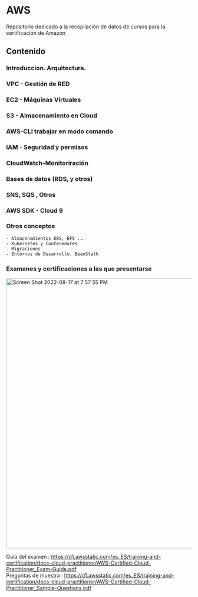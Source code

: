 # AWS
Repositorio dedicado a la recopilación de datos de cursos para la certificación de Amazon

## Contenido
### Introduccion. Arquitectura.
### VPC - Gestión de RED
### EC2 - Máquinas Virtuales
### S3 - Almacenamiento en Cloud
### AWS-CLI trabajar en modo comando
### IAM - Seguridad y permisos
### CloudWatch-Monitoriración
### Bases de datos (RDS, y otros)
### SNS, SQS , Otros
### AWS SDK - Cloud 9
### Otros conceptos
    - Almacenamientos EBS, EFS ...
    - Kubernetes y Contenedores
    - Migraciones
    - Entornos de Desarrollo. BeanStalk
### Examanes y certificaciones a las que presentarse
<img width="733" alt="Screen Shot 2022-08-17 at 7 57 55 PM" src="https://user-images.githubusercontent.com/55221433/185210915-8485cabb-2939-4d5b-88dc-5a99d17f815e.png">


Guía del examen :
https://d1.awsstatic.com/es_ES/training-and-certification/docs-cloud-practitioner/AWS-Certified-Cloud-Practitioner_Exam-Guide.pdf \
Preguntas de muestra :
https://d1.awsstatic.com/es_ES/training-and-certification/docs-cloud-practitioner/AWS-Certified-Cloud-Practitioner_Sample-Questions.pdf
